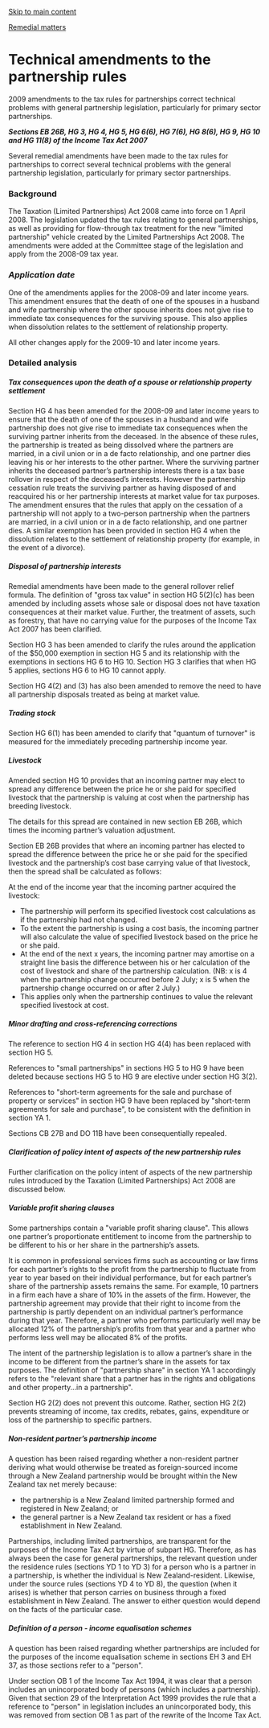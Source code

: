[Skip to main content](#main-content-tt)

[Remedial matters](/new-legislation/act-articles/2009-34/remedial-matters "Remedial matters")

Technical amendments to the partnership rules
=============================================

2009 amendments to the tax rules for partnerships correct technical problems with general partnership legislation, particularly for primary sector partnerships.

_**Sections EB 26B, HG 3, HG 4, HG 5, HG 6(6), HG 7(6), HG 8(6), HG 9, HG 10 and HG 11(8) of the Income Tax Act 2007**_

Several remedial amendments have been made to the tax rules for partnerships to correct several technical problems with the general partnership legislation, particularly for primary sector partnerships.

### Background

The Taxation (Limited Partnerships) Act 2008 came into force on 1 April 2008. The legislation updated the tax rules relating to general partnerships, as well as providing for flow-through tax treatment for the new "limited partnership" vehicle created by the Limited Partnerships Act 2008. The amendments were added at the Committee stage of the legislation and apply from the 2008-09 tax year.

### _Application date_

One of the amendments applies for the 2008-09 and later income years. This amendment ensures that the death of one of the spouses in a husband and wife partnership where the other spouse inherits does not give rise to immediate tax consequences for the surviving spouse. This also applies when dissolution relates to the settlement of relationship property.

All other changes apply for the 2009-10 and later income years.

### Detailed analysis

##### _Tax consequences upon the death of a spouse or relationship property settlement_

Section HG 4 has been amended for the 2008-09 and later income years to ensure that the death of one of the spouses in a husband and wife partnership does not give rise to immediate tax consequences when the surviving partner inherits from the deceased. In the absence of these rules, the partnership is treated as being dissolved where the partners are married, in a civil union or in a de facto relationship, and one partner dies leaving his or her interests to the other partner. Where the surviving partner inherits the deceased partner’s partnership interests there is a tax base rollover in respect of the deceased’s interests. However the partnership cessation rule treats the surviving partner as having disposed of and reacquired his or her partnership interests at market value for tax purposes. The amendment ensures that the rules that apply on the cessation of a partnership will not apply to a two-person partnership when the partners are married, in a civil union or in a de facto relationship, and one partner dies. A similar exemption has been provided in section HG 4 when the dissolution relates to the settlement of relationship property (for example, in the event of a divorce).

##### _Disposal of partnership interests_

Remedial amendments have been made to the general rollover relief formula. The definition of "gross tax value" in section HG 5(2)(c) has been amended by including assets whose sale or disposal does not have taxation consequences at their market value. Further, the treatment of assets, such as forestry, that have no carrying value for the purposes of the Income Tax Act 2007 has been clarified.

Section HG 3 has been amended to clarify the rules around the application of the $50,000 exemption in section HG 5 and its relationship with the exemptions in sections HG 6 to HG 10. Section HG 3 clarifies that when HG 5 applies, sections HG 6 to HG 10 cannot apply.

Section HG 4(2) and (3) has also been amended to remove the need to have all partnership disposals treated as being at market value.

##### _Trading stock_

Section HG 6(1) has been amended to clarify that "quantum of turnover" is measured for the immediately preceding partnership income year.

##### _Livestock_

Amended section HG 10 provides that an incoming partner may elect to spread any difference between the price he or she paid for specified livestock that the partnership is valuing at cost when the partnership has breeding livestock.

The details for this spread are contained in new section EB 26B, which times the incoming partner’s valuation adjustment.

Section EB 26B provides that where an incoming partner has elected to spread the difference between the price he or she paid for the specified livestock and the partnership’s cost base carrying value of that livestock, then the spread shall be calculated as follows:

At the end of the income year that the incoming partner acquired the livestock:

*   The partnership will perform its specified livestock cost calculations as if the partnership had not changed.
*   To the extent the partnership is using a cost basis, the incoming partner will also calculate the value of specified livestock based on the price he or she paid.
*   At the end of the next x years, the incoming partner may amortise on a straight line basis the difference between his or her calculation of the cost of livestock and share of the partnership calculation. (NB: x is 4 when the partnership change occurred before 2 July; x is 5 when the partnership change occurred on or after 2 July.)
*   This applies only when the partnership continues to value the relevant specified livestock at cost.

##### _Minor drafting and cross-referencing corrections_

The reference to section HG 4 in section HG 4(4) has been replaced with section HG 5.

References to "small partnerships" in sections HG 5 to HG 9 have been deleted because sections HG 5 to HG 9 are elective under section HG 3(2).

References to "short-term agreements for the sale and purchase of property or services" in section HG 9 have been replaced by "short-term agreements for sale and purchase", to be consistent with the definition in section YA 1.

Sections CB 27B and DO 11B have been consequentially repealed.

##### _Clarification of policy intent of aspects of the new partnership rules_

Further clarification on the policy intent of aspects of the new partnership rules introduced by the Taxation (Limited Partnerships) Act 2008 are discussed below.

##### _Variable profit sharing clauses_

Some partnerships contain a "variable profit sharing clause". This allows one partner’s proportionate entitlement to income from the partnership to be different to his or her share in the partnership’s assets.

It is common in professional services firms such as accounting or law firms for each partner’s rights to the profit from the partnership to fluctuate from year to year based on their individual performance, but for each partner’s share of the partnership assets remains the same. For example, 10 partners in a firm each have a share of 10% in the assets of the firm. However, the partnership agreement may provide that their right to income from the partnership is partly dependent on an individual partner’s performance during that year. Therefore, a partner who performs particularly well may be allocated 12% of the partnership’s profits from that year and a partner who performs less well may be allocated 8% of the profits.

The intent of the partnership legislation is to allow a partner’s share in the income to be different from the partner’s share in the assets for tax purposes. The definition of "partnership share" in section YA 1 accordingly refers to the "relevant share that a partner has in the rights and obligations and other property…in a partnership".

Section HG 2(2) does not prevent this outcome. Rather, section HG 2(2) prevents streaming of income, tax credits, rebates, gains, expenditure or loss of the partnership to specific partners.

##### _Non-resident partner’s partnership income_

A question has been raised regarding whether a non-resident partner deriving what would otherwise be treated as foreign-sourced income through a New Zealand partnership would be brought within the New Zealand tax net merely because:

*   the partnership is a New Zealand limited partnership formed and registered in New Zealand; or
*   the general partner is a New Zealand tax resident or has a fixed establishment in New Zealand.

Partnerships, including limited partnerships, are transparent for the purposes of the Income Tax Act by virtue of subpart HG. Therefore, as has always been the case for general partnerships, the relevant question under the residence rules (sections YD 1 to YD 3) for a person who is a partner in a partnership, is whether the individual is New Zealand-resident. Likewise, under the source rules (sections YD 4 to YD 8), the question (when it arises) is whether that person carries on business through a fixed establishment in New Zealand. The answer to either question would depend on the facts of the particular case.

##### _Definition of a person - income equalisation schemes_

A question has been raised regarding whether partnerships are included for the purposes of the income equalisation scheme in sections EH 3 and EH 37, as those sections refer to a "person".

Under section OB 1 of the Income Tax Act 1994, it was clear that a person includes an unincorporated body of persons (which includes a partnership). Given that section 29 of the Interpretation Act 1999 provides the rule that a reference to "person" in legislation includes an unincorporated body, this was removed from section OB 1 as part of the rewrite of the Income Tax Act.